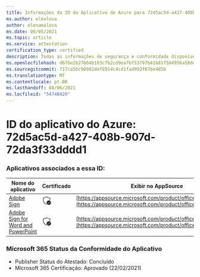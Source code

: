 ```yaml
---
title: Informações da ID do Aplicativo do Azure para 72d5ac5d-a427-408b-907d-72da3f33dddd1
ms.author: elmalova
author: elenamalova
ms.date: 08/05/2021
ms.topic: article
ms.service: attestation
certification_type: certified
description: Todas as informações de segurança e conformidade disponíveis para 72d5ac5d-a427-408b-907d-72da3f33dddd1.
ms.openlocfilehash: d676e2b27b04b183cfb2cd9ea7bf53797b41b81f504956a50de96c7373718249
ms.sourcegitcommit: 717ca5bc90981def8914c4cd1fad992f67be4d5b
ms.translationtype: MT
ms.contentlocale: pt-BR
ms.lasthandoff: 08/06/2021
ms.locfileid: "54748420"
---
```

# <a name="azure-app-id-72d5ac5d-a427-408b-907d-72da3f33ddd1"></a>ID do aplicativo do Azure: 72d5ac5d-a427-408b-907d-72da3f33dddd1


### <a name="apps-associated-with-this-id"></a>Aplicativos associados a essa ID:
| **Nome do aplicativo** | **Certificado** | **Exibir no AppSource** |
|--------------|---------------|-----------------------|
| [Adobe Sign](https://docs.microsoft.com/microsoft-365-app-certification/forward/WA104381233) | <img alt="Certified application badge" src="../media/certified-badge.png" height="25" width="25" /> | [https://appsource.microsoft.com/product/office/WA104381233](https://appsource.microsoft.com/product/office/WA104381233) |
| [Adobe Sign for Word and PowerPoint](https://docs.microsoft.com/microsoft-365-app-certification/forward/WA104381155) | <img alt="Certified application badge" src="../media/certified-badge.png" height="25" width="25" /> | [https://appsource.microsoft.com/product/office/WA104381155](https://appsource.microsoft.com/product/office/WA104381155) |

### <a name="microsoft-365-app-compliance-status"></a>Microsoft 365 Status da Conformidade do Aplicativo
- Publisher Status do Atestado: Concluído
- Microsoft 365 Certificação: Aprovado (22/02/2021)
